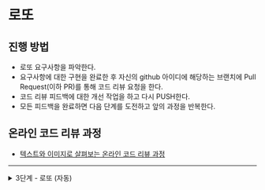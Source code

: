 # 로또
## 진행 방법
* 로또 요구사항을 파악한다.
* 요구사항에 대한 구현을 완료한 후 자신의 github 아이디에 해당하는 브랜치에 Pull Request(이하 PR)를 통해 코드 리뷰 요청을 한다.
* 코드 리뷰 피드백에 대한 개선 작업을 하고 다시 PUSH한다.
* 모든 피드백을 완료하면 다음 단계를 도전하고 앞의 과정을 반복한다.

## 온라인 코드 리뷰 과정
* [텍스트와 이미지로 살펴보는 온라인 코드 리뷰 과정](https://github.com/next-step/nextstep-docs/tree/master/codereview)

---
<details>
<summary> 3단계 - 로또 (자동) </summary>
<div markdown="1">

## 기능 요구사항
* 로또 구입 금액을 입력하면 구입 금액에 해당하는 로또 발급
* 로또 1장의 가격은 1000원
```
3개 일치 (5000원)
4개 일치 (50000원)
5개 일치 (1500000원)
6개 일치 (2000000000원)
```
## 프로그래밍 요구사항
* 모든 기능은 TDD로 구현하여 단위 테스트가 존재. (단, UI 제외)
  * UI 와 핵심 로직 코드 분리
* Indent Depth 는 1까지만 허용
* 함수(또는 메서드)의 길이는 15라인까지 허용
* 모든 로직에 단위 테스트 구현
* 자바 컨벤션을 지키며 프로그래밍 진행
* else 예약어 비허용

## commit 로그 요구사항
```
feat (feature)
fix (bug fix)
docs (documentation)
style (formatting, missing semi colons, …)
refactor
test (when adding missing tests)
chore (maintain)
```
## 기능 구현
* 1~45 사이의 6개 숫자와 입력 숫자의 일치 갯수 테스트 
* 1~45 사이의 난수 6개를 가지는 리스트 생성
* 1~45 사이의 숫자인지 , 6개인지 확인
* 생성된 숫자와 입력된 6개의 숫자중 일치하는 갯수를 찾기
* 테스트를 위해 랜덤으로 생성되는 난수를 입력할 수 있도록 변경
* (추가) 한 장 이상의 로또를 상태로 갖는 일급 컬렉션 생성
* 금액을 입력하여 1000원 단위로 생성되는 로또의 수 테스트
* 금액 만큼 생성되는 로또의 숫자를 테스트 가능하도록 구현하고 정답 6자리와 비교테스트
* 동일한 갯수 만큼 3~6개의 정답 갯수 테스트
* 상금과 투자 금을 비교해 수익률 테스트

</div>
</details>
